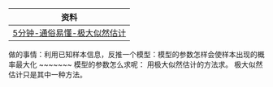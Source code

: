 | 资料                                                             |
| -------------------------------------------------------------- |
| [5分钟-通俗易懂-极大似然估计](https://www.bilibili.com/video/BV17K411z7fJ) |
做的事情：利用已知样本信息，反推一个模型：模型的参数怎样会使样本出现的概率最大化
                                       ~~~~~~~
                                       模型的参数怎么求呢：
	                                       用极大似然估计的方法求。
	                                       极大似然估计只是其中一种方法。